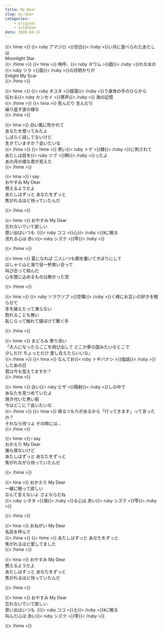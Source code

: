 ```yaml
---
title: My Dear
slug: my-dear
categories:
    - original
    - 1stalbum
date: 2020-04-15
---
```


{{< hime >}}
{{< ruby アマジロ >}}甘白{{< /ruby >}}い月に食べられたあたしは  
Moonlight Star  
{{< /hime >}}
{{< hina >}}
嗚呼、{{< ruby タワム >}}戯{{< /ruby >}}れな水の{{< ruby ツラ >}}面{{< /ruby >}}の月明かりが  
Enlight My Scar  
{{< /hina >}}

{{< hime >}}
{{< ruby タユタ >}}揺蕩{{< /ruby >}}う身体の手のひらから  
伝わる{{< ruby カンセイ >}}寒声{{< /ruby >}} 海の記憶  
{{< /hime >}}
{{< hina >}}
死んだり 生んだり  
繰り返す波の様な  
{{< /hina >}}

{{< hina >}}
白い風に吹かれて  
あなたを想ってみたよ  
しばらく話してないけど  
生きていますか？会いたいな  
{{< /hina >}}
{{< hime >}}
黒い{{< ruby トゲ >}}棘{{< /ruby >}}に刺されて  
あたしは目を{{< ruby ツブ >}}瞑{{< /ruby >}}ったよ  
あの月の様な君が見えた  
{{< /hime >}}

{{< hina >}}
i say  
おやすみ My Dear  
燃えるようだよ  
あたしはずっと あなたをずっと  
焦がれるほど待っていたんだ  

{{< /hina >}}

{{< hime >}}
おやすみ My Dear  
忘れないでいて欲しい  
思い出はいつも《{{< ruby ココ >}}心{{< /ruby >}}》に眠る  
流れる心は 赤い{{< ruby シズク >}}雫{{< /ruby >}}  

{{< /hime >}}

{{< hime >}}
夏になれば 二人いつも朝を置いてきぼりにして  
はしゃぐ山と海で目一杯笑い合って  
叫び合って飛んだ  
心を閉じ込めるものは無かった空  

{{< /hime >}}

{{< hina >}}
{{< ruby ソラウソブ >}}空嘯{{< /ruby >}}く様にお互いの好きを眠らせて  
冬を越えたって凍らない  
割れることも無い  
恥じらって触れて寝ぼけて繋ぐ手  

{{< /hina >}}

{{< hime >}}
まどろみ 寄り添い  
「大人になったらここを飛び出して どこか夢の国みたいなとこで  
少しだけ ちょっとだけ 愛し合えたらいいな」  
{{< /hime >}}
{{< hina >}}
なんてお{{< ruby トギバナシ >}}伽話{{< /ruby >}}したあの日  
君は今も覚えてますか？  
{{< /hina >}}

{{< hime >}}
白い{{< ruby ヒザ >}}陽射{{< /ruby >}}しの中で  
あなたを見つめていたよ  
焼き付いた黒い影  
今はどこに？会いたいな  
{{< /hime >}}
{{< hina >}}
帰るつもりがあるから「行ってきます」って言ったの？  
それなら待つよ その時には…  
{{< /hina >}}

{{< hime >}}
i say  
おかえり My Dear  
誰も居ないけど  
あたしはずっと あなたをずっと  
焦がれながら待っていたんだ  

{{< /hime >}}

{{< hina >}}
おかえり My Dear  
一緒に眠って欲しい  
なんて言えないよ さよならだね  
{{< ruby シタタ >}}滴{{< /ruby >}}る心は 赤い{{< ruby シズク >}}雫{{< /ruby >}}  

{{< /hina >}}

{{< hina >}}
おねがい My Dear  
名前を呼んで  
{{< /hina >}}
{{< hime >}}
あたしはずっと あなたをずっと  
焦がれるほど愛してました  
{{< /hime >}}

{{< hina >}}
おやすみ My Dear  
燃えるようだよ  
あたしはずっと あなたをずっと  
焦がれるほど待っていたんだ  

{{< /hina >}}

{{< hime >}}
おやすみ My Dear  
忘れないでいて欲しい  
思い出はいつも《{{< ruby ココ >}}土{{< /ruby >}}》に眠る  
叫んだ心は 赤い{{< ruby シズク >}}雫{{< /ruby >}}  

{{< /hime >}}